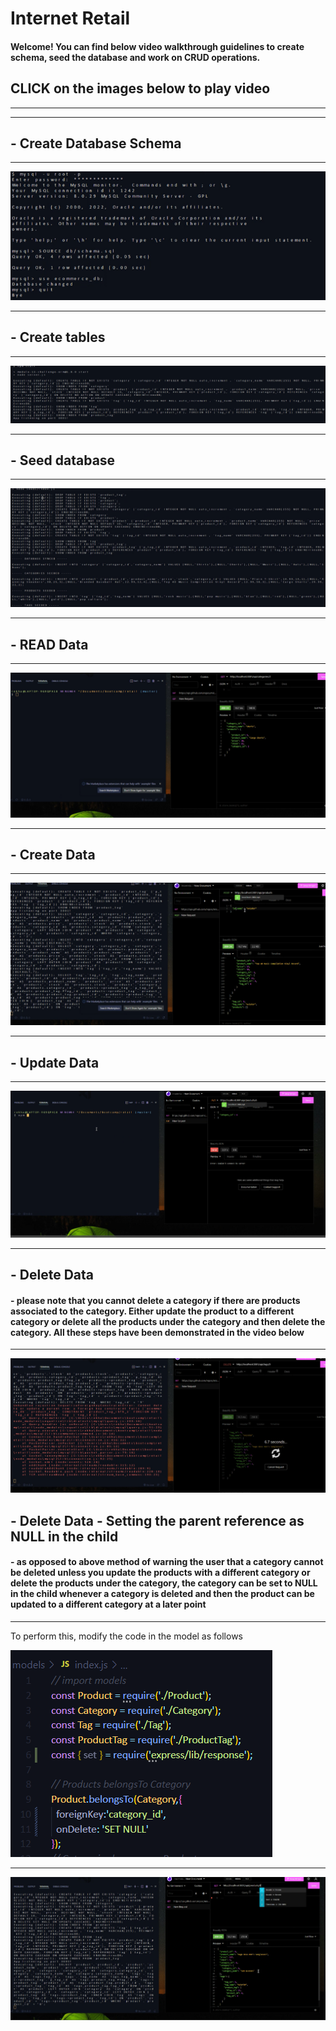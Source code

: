 # Internet Retail

#### Welcome!  You can find below video walkthrough guidelines to create schema, seed the database and work on CRUD operations.

## CLICK on the images below to play video
************************************************************************************************************************************************
************************************************************************************************************************************************

## - Create Database Schema
************************************************************************************************************************************************

[![Create Schema](https://raw.githubusercontent.com/rekhawb/retail/71e097a2a72887dd316aa1119be0ae2e17f2237c/images/1.PNG)](https://drive.google.com/file/d/1muwPW_05DScJ6J6yKJ7bDpSpSTccFIGP/view)
************************************************************************************************************************************************

## - Create tables
************************************************************************************************************************************************

[![Create tables](https://raw.githubusercontent.com/rekhawb/retail/71e097a2a72887dd316aa1119be0ae2e17f2237c/images/2.PNG)](https://drive.google.com/file/d/1KSmWyx6-QHpWi9yr1pI28QZs7CkLKct1/view)
************************************************************************************************************************************************
## - Seed database
************************************************************************************************************************************************
[![seed database](https://raw.githubusercontent.com/rekhawb/retail/71e097a2a72887dd316aa1119be0ae2e17f2237c/images/3.PNG)](https://drive.google.com/file/d/1-pY4jh1ttbWputQMgfbO9sLvbolv8D8f/view)
************************************************************************************************************************************************
## - READ Data
************************************************************************************************************************************************
[![get data](https://raw.githubusercontent.com/rekhawb/retail/71e097a2a72887dd316aa1119be0ae2e17f2237c/images/4.PNG)](https://drive.google.com/file/d/11B2TgZ27_FcKkn2EDYRFkvIMRqfA2fpt/view)
************************************************************************************************************************************************
## - Create Data
************************************************************************************************************************************************
[![post data](https://raw.githubusercontent.com/rekhawb/retail/71e097a2a72887dd316aa1119be0ae2e17f2237c/images/5.PNG)](https://drive.google.com/file/d/1L-lYywgp2_os80xa6xNNv1JcWhTjFJMJ/view)
************************************************************************************************************************************************
## - Update Data
************************************************************************************************************************************************
[![put data](https://raw.githubusercontent.com/rekhawb/retail/71e097a2a72887dd316aa1119be0ae2e17f2237c/images/6.PNG)](https://drive.google.com/file/d/1sJ9XsaySa-fe206xmNuPTWPRPZg9qqMc/view)
************************************************************************************************************************************************
## - Delete Data
#### - please note  that you cannot delete a category if there are products associated to the category. Either update the product to a different category or delete all the products under the category and then delete the category. All these steps have been demonstrated in the video below
************************************************************************************************************************************************
[![delete data](https://raw.githubusercontent.com/rekhawb/retail/71e097a2a72887dd316aa1119be0ae2e17f2237c/images/7.PNG)](https://drive.google.com/file/d/1zIARC5KKXSdXXlvd5cY4EVsiF-zoQ4KI/view)
## - Delete Data - Setting the parent reference as NULL in the child
#### - as opposed to above method of warning the user that a category cannot be deleted unless you update the products with a different category or delete the products under the category, the category can be set to NULL in the child whenever a category is deleted and then the product can be  updated to a different category  at a later point
************************************************************************************************************************************************
To perform this, modify the code in the model as follows

![delete data null](https://raw.githubusercontent.com/rekhawb/retail/71e097a2a72887dd316aa1119be0ae2e17f2237c/images/8.PNG)

************************************************************************************************************************************************
[![delete data NULL](https://raw.githubusercontent.com/rekhawb/retail/71e097a2a72887dd316aa1119be0ae2e17f2237c/images/9.PNG)](https://drive.google.com/file/d/1cfsFDPNlh1l1IbNK2UFbDfU8O6uWFoss/view)




